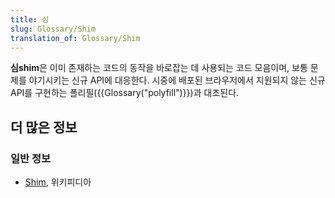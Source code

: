 ```yaml
---
title: 심
slug: Glossary/Shim
translation_of: Glossary/Shim
---
```

**심shim**은 이미 존재하는 코드의 동작을 바로잡는 데 사용되는 코드 모음이며, 보통 문제를 야기시키는 신규 API에 대응한다. 시중에 배포된 브라우저에서 지원되지 않는 신규 API를 구현하는 폴리필({{Glossary("polyfill")}})과 대조된다.

## 더 많은 정보

### 일반 정보

- [Shim](<https://en.wikipedia.org/wiki/Shim_(computing)>), 위키피디아
